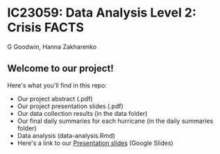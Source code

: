 # IC23059: Data Analysis Level 2: Crisis FACTS
G Goodwin, Hanna Zakharenko

## Welcome to our project!

Here's what you'll find in this repo:

- Our project abstract (.pdf)
- Our project presentation slides (.pdf)
- Our data collection results (in the data folder)
- Our final daily summaries for each hurricane (in the daily summaries folder)
- Data analysis (data-analysis.Rmd)
- Here's a link to our [Presentation slides](https://docs.google.com/presentation/d/1MZN59l6ZTARdvr-ZRQsG5YLIhl4uRVpCvB_y1AQlaRE/edit?usp=sharing) (Google Slides)
